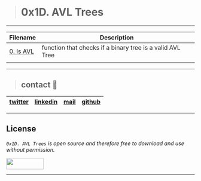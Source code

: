 > # 0x1D. AVL Trees
---

| **Filename** | **Description** |
|---|---|
| [0. Is AVL](./0-binary_tree_is_avl.c) | function that checks if a binary tree is a valid AVL Tree |
|  |   |

---
> ## contact 💬

| [twitter](https://twitter.com/RICARDO1470) | [linkedin](https://www.linkedin.com/in/ricardo-alfonso-camayo/) | [mail](1466@holbertonschool.com) | [github](https://github.com/ricardo1470/README/blob/master/README.md) |
|---|---|---|---|

---

## License
*`0x1D. AVL Trees` is open source and therefore free to download and use without permission.*

<a href="url"><img src="https://www.holbertonschool.com/holberton-logo.png" align="middle" width="100" height="30"></a>

---
